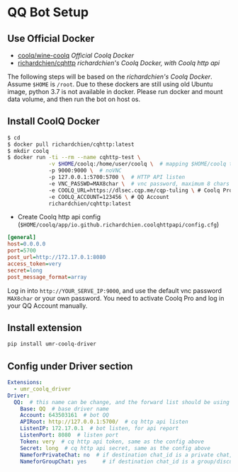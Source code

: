 # QQ Bot Setup

## Use Official Docker

- [coolq/wine-coolq](https://hub.docker.com/r/coolq/wine-coolq/)  *Official Coolq Docker*
- [richardchien/cqhttp](https://cqhttp.cc/docs/4.13/#/Docker) *richardchien's Coolq Docker, with Coolq http api*

The following steps will be based on the *richardchien's Coolq Docker*. Assume `$HOME` is `/root`. Due
 to these dockers are still using old Ubuntu image, python 3.7 is not available in docker. Please run docker 
 and mount data volume, and then run the bot on host os.

## Install CoolQ Docker

```bash
$ cd
$ docker pull richardchien/cqhttp:latest
$ mkdir coolq
$ docker run -ti --rm --name cqhttp-test \
             -v $HOME/coolq:/home/user/coolq \  # mapping $HOME/coolq to docker's coolq directory
             -p 9000:9000 \  # noVNC
             -p 127.0.0.1:5700:5700 \  # HTTP API listen
             -e VNC_PASSWD=MAX8char \  # vnc password, maximum 8 chars 
             -e COOLQ_URL=https://dlsec.cqp.me/cqp-tuling \ # Coolq Pro, for Air user, remove this line
             -e COOLQ_ACCOUNT=123456 \ # QQ Account
             richardchien/cqhttp:latest
```


- Create Coolq http api config (`$HOME/coolq/app/io.github.richardchien.coolqhttpapi/config.cfg`)

```ini
[general]
host=0.0.0.0
port=5700
post_url=http://172.17.0.1:8080
access_token=very
secret=long
post_message_format=array
```

Log in into `http://YOUR_SERVE_IP:9000`, and use the default vnc password `MAX8char` or your own password. You need to
 activate Coolq Pro and log in your QQ Account manually.

## Install extension

```bash
pip install umr-coolq-driver
```

## Config under Driver section

```yaml
Extensions:
  - umr_coolq_driver
Driver:
  QQ:  # this name can be change, and the forward list should be using this name
    Base: QQ  # base driver name
    Account: 643503161  # bot QQ
    APIRoot: http://127.0.0.1:5700/  # cq http api listen
    ListenIP: 172.17.0.1  # bot listen, for api report
    ListenPort: 8080  # listen port
    Token: very  # cq http api token, same as the config above
    Secret: long  # cq http api secret, same as the config above
    NameforPrivateChat: no  # if destination chat_id is a private chat, show all attributes (sender name, reply to, forward from)
    NameforGroupChat: yes     # if destination chat_id is a group/discuss chat, show all attributes (sender name, reply to, forward from)
```